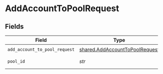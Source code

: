 # AddAccountToPoolRequest


## Fields

| Field                                                                            | Type                                                                             | Required                                                                         | Description                                                                      | Example                                                                          |
| -------------------------------------------------------------------------------- | -------------------------------------------------------------------------------- | -------------------------------------------------------------------------------- | -------------------------------------------------------------------------------- | -------------------------------------------------------------------------------- |
| `add_account_to_pool_request`                                                    | [shared.AddAccountToPoolRequest](../../models/shared/addaccounttopoolrequest.md) | :heavy_check_mark:                                                               | N/A                                                                              |                                                                                  |
| `pool_id`                                                                        | *str*                                                                            | :heavy_check_mark:                                                               | The pool ID.                                                                     | XXX                                                                              |